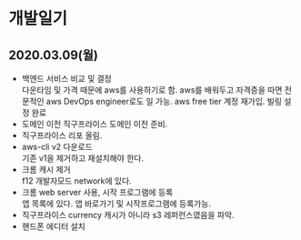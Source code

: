 # 개발일기

## 2020.03.09(월)

- 백엔드 서비스 비교 및 결정 \
다운타임 및 가격 때문에 aws를 사용하기로 함. aws를 배워두고 자격증을 따면 전문적인 aws DevOps engineer로도 일 가능.
aws free tier 계정 재가입. 빌링 설정 완료
- 도메인 이전
직구프라이스 도메인 이전 준비.
- 직구프라이스 리포 올림.
- aws-cli v2 다운로드 \
기존 v1을 제거하고 재설치해야 한다.
- 크롬 캐시 제거 \
f12 개발자모드 network에 있다.
- 크롬 web server 사용, 시작 프로그램에 등록 \
앱 목록에 있다. 앱 바로가기 및 시작프로그램에 등록가능.
- 직구프라이스 currency 캐시가 아니라 s3 레퍼런스였음을 파악.
- 핸드폰 에디터 설치
